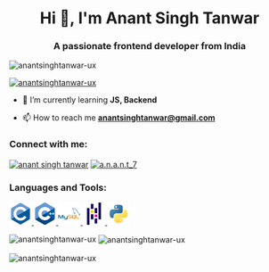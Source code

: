 <h1 align="center">Hi 👋, I'm Anant Singh Tanwar</h1>
<h3 align="center">A passionate frontend developer from India</h3>

<p align="left"> <img src="https://komarev.com/ghpvc/?username=anantsinghtanwar-ux&label=Profile%20views&color=0e75b6&style=flat" alt="anantsinghtanwar-ux" /> </p>

<p align="left"> <a href="https://github.com/ryo-ma/github-profile-trophy"><img src="https://github-profile-trophy.vercel.app/?username=anantsinghtanwar-ux" alt="anantsinghtanwar-ux" /></a> </p>

- 🌱 I’m currently learning **JS, Backend**

- 📫 How to reach me **anantsinghtanwar@gmail.com**

<h3 align="left">Connect with me:</h3>
<p align="left">
<a href="https://linkedin.com/in/anant singh tanwar" target="blank"><img align="center" src="https://raw.githubusercontent.com/rahuldkjain/github-profile-readme-generator/master/src/images/icons/Social/linked-in-alt.svg" alt="anant singh tanwar" height="30" width="40" /></a>
<a href="https://instagram.com/a.n.a.n.t_7" target="blank"><img align="center" src="https://raw.githubusercontent.com/rahuldkjain/github-profile-readme-generator/master/src/images/icons/Social/instagram.svg" alt="a.n.a.n.t_7" height="30" width="40" /></a>
</p>

<h3 align="left">Languages and Tools:</h3>
<p align="left"> <a href="https://www.cprogramming.com/" target="_blank" rel="noreferrer"> <img src="https://raw.githubusercontent.com/devicons/devicon/master/icons/c/c-original.svg" alt="c" width="40" height="40"/> </a> <a href="https://www.w3schools.com/cpp/" target="_blank" rel="noreferrer"> <img src="https://raw.githubusercontent.com/devicons/devicon/master/icons/cplusplus/cplusplus-original.svg" alt="cplusplus" width="40" height="40"/> </a> <a href="https://www.mysql.com/" target="_blank" rel="noreferrer"> <img src="https://raw.githubusercontent.com/devicons/devicon/master/icons/mysql/mysql-original-wordmark.svg" alt="mysql" width="40" height="40"/> </a> <a href="https://pandas.pydata.org/" target="_blank" rel="noreferrer"> <img src="https://raw.githubusercontent.com/devicons/devicon/2ae2a900d2f041da66e950e4d48052658d850630/icons/pandas/pandas-original.svg" alt="pandas" width="40" height="40"/> </a> <a href="https://www.python.org" target="_blank" rel="noreferrer"> <img src="https://raw.githubusercontent.com/devicons/devicon/master/icons/python/python-original.svg" alt="python" width="40" height="40"/> </a> </p>

<p><img align="left" src="https://github-readme-stats.vercel.app/api/top-langs?username=anantsinghtanwar-ux&show_icons=true&locale=en&layout=compact" alt="anantsinghtanwar-ux" /></p>

<p>&nbsp;<img align="center" src="https://github-readme-stats.vercel.app/api?username=anantsinghtanwar-ux&show_icons=true&locale=en" alt="anantsinghtanwar-ux" /></p>

<p><img align="center" src="https://github-readme-streak-stats.herokuapp.com/?user=anantsinghtanwar-ux&" alt="anantsinghtanwar-ux" /></p>
